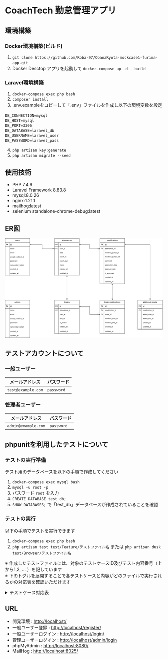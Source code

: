 # CoachTech 勤怠管理アプリ

## 環境構築

### Docker環境構築(ビルド)
1. `git clone https://github.com/Roba-97/ObanaRyota-mockcase1-furima-app.git`
2. Docker Desctop アプリを起動して `docker-compose up -d --build`

### Laravel環境構築
1. `docker-compose exec php bash`
2. `composer install`
3. .env.exampleをコピーして「.env」ファイルを作成し以下の環境変数を設定
``` copy
DB_CONNECTION=mysql
DB_HOST=mysql
DB_PORT=3306
DB_DATABASE=laravel_db
DB_USERNAME=laravel_user
DB_PASSWORD=laravel_pass
```
4. `php artisan key:generate`
5. `php artisan migrate --seed`

## 使用技術
- PHP 7.4.9
- Laravel Framework 8.83.8
- mysql:8.0.26
- nginx:1.21.1
- mailhog:latest
- selenium standalone-chrome-debug:latest

## ER図
![ER図](/src/ER-diagram.drawio.png)

## テストアカウントについて
### 一般ユーザー
| メールアドレス | パスワード | 
| --- | --- |
| `test@example.com` | `password` |

### 管理者ユーザー
| メールアドレス | パスワード | 
| --- | --- |
| `admin@example.com` | `password` |

## phpunitを利用したテストについて
### テストの実行準備
テスト用のデータベースを以下の手順で作成してください
1. `docker-compose exec mysql bash`
2. `mysql -u root -p`
3. パスワード `root` を入力
4. `CREATE DATABASE test_db;`
5. `SHOW DATABASES;` で「test_db」データベースが作成されていることを確認

### テストの実行
以下の手順でテストを実行できます
1. `docker-compose exec php bash`
2. `php artisan test test/Feature/テストファイル名` または `php artisan dusk test/Browser/テストファイル名`

※ 作成したテストファイルには、対象のテストケースID及びテスト内容番号（上から1,2, ... ）を記しています<br>
※ 下のトグルを展開することで各テストケースと内容がどのファイルで実行されるかの対応表を確認いただけます

<details>

<summary>テストケース対応表</summary>

  | ID | 内容番号 | ディレクトリ | ファイル名 |
  | --- | --- | --- | --- |
  | 1 | all | Feature | UserRegistrationTest.php |
  | 2 | all | Feature | AuthenticationTest.php |
  | 3 | all | Feature | AuthenticationTest.php |
  | 4 | all | Feature | AttendanceViewTest.php |
  | 5 | all | Feature | AttendanceViewTest.php |
  | 6,7,8 | 最後以外<br>最後 | Browser<br>Feature | StampTest.php<br>StampConfirmTest.php |
  | 9 | all | Browser | UserAttendanceListTest.php |
  | 10 | all | Feature | AttendanceDetailTest.php |
  | 11 | 1～4<br>5～ | Feature<br>Browser | ModificationRequestTest.php<br>ModificationRequestTest.php |
  | 12 | all | Browser | UserAttendanceListTest.php |
  | 13 | all | Feature | AdminAttendanceDetail.php |
  | 14 | all | Browser | AdminStaffListTest.php |
  | 15 | all | Feature | AdminApproveModificationTest.php |
  | 16 | 最初<br>最初以外 | Feature<br>Browser | UserRegistrationTest.php<br>EmailVerificationTest.php |

</details>

## URL
- 開発環境 : [http://localhost/](http://localhost/ )
- 一般ユーザー登録 : [http://localhost/register/](http://localhost/register)
- 一般ユーザーログイン : [http://localhost/login/](http://localhost/login)
- 管理ユーザーログイン : [http://localhost/admin/login](http://localhost/admin/login)
- phpMyAdmin : [http://localhost:8080/](http://localhost:8080/)
- MailHog : [http://localhost:8025/](http://localhost:8025/)
